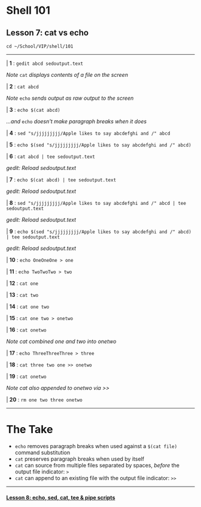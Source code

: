 # Shell 101
## Lesson 7: cat vs echo

`cd ~/School/VIP/shell/101`

___

| **1** : `gedit abcd sedoutput.text`

*Note* `cat` *displays contents of a file on the screen*

| **2** : `cat abcd`

*Note* `echo` *sends output as raw output to the screen*

| **3** : `echo $(cat abcd)`

*...and* `echo` *doesn't make paragraph breaks when it does*

| **4** : `sed "s/jjjjjjjjj/Apple likes to say abcdefghi and /" abcd`

| **5** : `echo $(sed "s/jjjjjjjjj/Apple likes to say abcdefghi and /" abcd)`

| **6** : `cat abcd | tee sedoutput.text`

*gedit: Reload sedoutput.text*

| **7** : `echo $(cat abcd) | tee sedoutput.text`

*gedit: Reload sedoutput.text*

| **8** : `sed "s/jjjjjjjjj/Apple likes to say abcdefghi and /" abcd | tee sedoutput.text`

*gedit: Reload sedoutput.text*

| **9** : `echo $(sed "s/jjjjjjjjj/Apple likes to say abcdefghi and /" abcd) | tee sedoutput.text`

*gedit: Reload sedoutput.text*

| **10** : `echo OneOneOne > one`

| **11** : `echo TwoTwoTwo > two`

| **12** : `cat one`

| **13** : `cat two`

| **14** : `cat one two`

| **15** : `cat one two > onetwo`

| **16** : `cat onetwo`

*Note cat combined one and two into onetwo*

| **17** : `echo ThreeThreeThree > three`

| **18** : `cat three two one >> onetwo`

| **19** : `cat onetwo`

*Note cat also appended to onetwo via >>*

| **20** : `rm one two three onetwo`

___

# The Take

- `echo` removes paragraph breaks when used against a `$(cat file)` command substitution
- `cat` preserves paragraph breaks when used by itself
- `cat` can source from multiple files separated by spaces, *before* the output file indicator: `>`
- `cat` can append to an existing file with the output file indicator: `>>`


___

#### [Lesson 8: echo, sed, cat, tee & pipe scripts](https://github.com/inkVerb/vip/blob/master/101-shell/Lesson-08.md)
